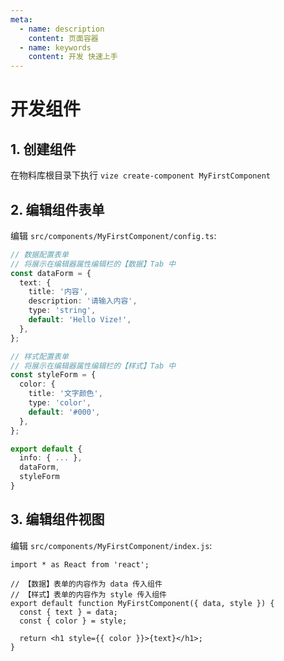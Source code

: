 ```yaml
---
meta:
  - name: description
    content: 页面容器
  - name: keywords
    content: 开发 快速上手
---
```


# 开发组件

## 1. 创建组件

在物料库根目录下执行 `vize create-component MyFirstComponent`

## 2. 编辑组件表单

编辑 `src/components/MyFirstComponent/config.ts`:

```ts
// 数据配置表单
// 将展示在编辑器属性编辑栏的【数据】Tab 中
const dataForm = {
  text: {
    title: '内容',
    description: '请输入内容',
    type: 'string',
    default: 'Hello Vize!',
  },
};

// 样式配置表单
// 将展示在编辑器属性编辑栏的【样式】Tab 中
const styleForm = {
  color: {
    title: '文字颜色',
    type: 'color',
    default: '#000',
  },
};

export default {
  info: { ... },
  dataForm,
  styleForm
}
```

## 3. 编辑组件视图

编辑 `src/components/MyFirstComponent/index.js`:

```tsx
import * as React from 'react';

// 【数据】表单的内容作为 data 传入组件
// 【样式】表单的内容作为 style 传入组件
export default function MyFirstComponent({ data, style }) {
  const { text } = data;
  const { color } = style;

  return <h1 style={{ color }}>{text}</h1>;
}
```
